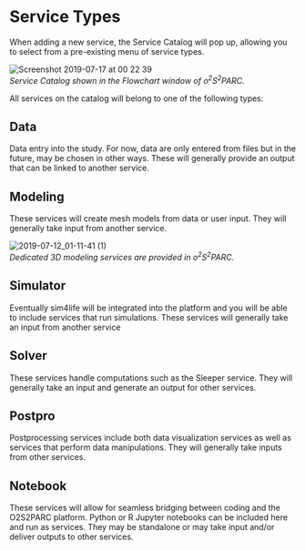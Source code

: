 # Service Types

When adding a new service, the Service Catalog will pop up, allowing you to select from a pre-existing menu of service types. 

![Screenshot 2019-07-17 at 00 22 39](https://user-images.githubusercontent.com/32800795/61334023-1884e980-a829-11e9-9f66-fdde0ceaed5d.png) <br/>
*Service Catalog shown in the Flowchart window of o<sup>2</sup>S<sup>2</sup>PARC.*


All services on the catalog will belong to one of the following types:

## Data
Data entry into the study. For now, data are only entered from files but in the future, may be chosen in other ways. These will generally provide an output that can be linked to another service.

## Modeling
These services will create mesh models from data or user input. They will generally take input from another service.

![2019-07-12_01-11-41 (1)](https://user-images.githubusercontent.com/32800795/61091362-2fe75f80-a442-11e9-9ab9-5e7855289d86.gif) <br/>
*Dedicated 3D modeling services are provided in o<sup>2</sup>S<sup>2</sup>PARC.*

## Simulator
Eventually sim4life will be integrated into the platform and you will be able to include services that run simulations. These services will generally take an input from another service

## Solver
These services handle computations such as the Sleeper service. They will generally take an input and generate an output for other services.

## Postpro
Postprocessing services include both data visualization services as well as services that perform data manipulations. They will generally take inputs from other services. 

## Notebook
These services will allow for seamless bridging between coding and the O2S2PARC platform. Python or R Jupyter notebooks can be included here and run as services. They may be standalone or may take input and/or deliver outputs to other services.

